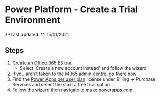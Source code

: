 # Power Platform - Create a Trial Environment

**Last updated: ** 15/01/2021

## Steps

1.  [Create an Office 365 E3 trial](https://signup.microsoft.com/get-started/signup?OfferId=B07A1127-DE83-4a6d-9F85-2C104BDAE8B4&dl=ENTERPRISEPACK&ali=1&products=cfq7ttc0k59j:0009)
    - Select 'Create a new account instead' and follow the wizard
2.  If you aren't taken to the [M365 admin centre](https://admin.microsoft.com/AdminPortal/Home#/homepage), go there now
3.  Find the [Power Apps per user plan](https://admin.microsoft.com/AdminPortal/Home#/catalog/offer-details/power-apps-per-user-plan/D3F087F5-D71D-4930-A6F2-36E51743EFE4) license under Billing -> Purchase Services and select the start a free trial option
4.  Follow the wizard then navigate to [make.powerapps.com](https://make.powerapps.com/)
